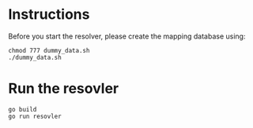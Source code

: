 # Instructions
Before you start the resolver, please create the mapping database using:
```
chmod 777 dummy_data.sh
./dummy_data.sh
```
# Run the resovler
```
go build
go run resovler
```